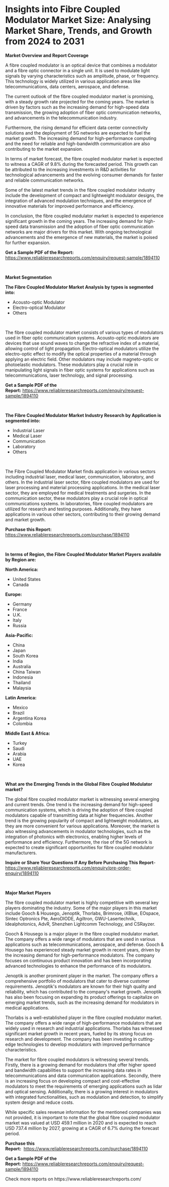 <p><h1>Insights into Fibre Coupled Modulator Market Size: Analysing Market Share, Trends, and Growth from 2024 to 2031</h1></p><p><strong>Market Overview and Report Coverage</strong></p>
<p><p>A fibre coupled modulator is an optical device that combines a modulator and a fibre optic connector in a single unit. It is used to modulate light signals by varying characteristics such as amplitude, phase, or frequency. This technology is widely utilized in various application areas like telecommunications, data centers, aerospace, and defense.</p><p>The current outlook of the fibre coupled modulator market is promising, with a steady growth rate projected for the coming years. The market is driven by factors such as the increasing demand for high-speed data transmission, the growing adoption of fiber optic communication networks, and advancements in the telecommunication industry.</p><p>Furthermore, the rising demand for efficient data center connectivity solutions and the deployment of 5G networks are expected to fuel the market growth. The increasing demand for high-performance computing and the need for reliable and high-bandwidth communication are also contributing to the market expansion.</p><p>In terms of market forecast, the fibre coupled modulator market is expected to witness a CAGR of 9.8% during the forecasted period. This growth can be attributed to the increasing investments in R&D activities for technological advancements and the evolving consumer demands for faster and reliable communication networks.</p><p>Some of the latest market trends in the fibre coupled modulator industry include the development of compact and lightweight modulator designs, the integration of advanced modulation techniques, and the emergence of innovative materials for improved performance and efficiency.</p><p>In conclusion, the fibre coupled modulator market is expected to experience significant growth in the coming years. The increasing demand for high-speed data transmission and the adoption of fiber optic communication networks are major drivers for this market. With ongoing technological advancements and the emergence of new materials, the market is poised for further expansion.</p></p>
<p><strong>Get a Sample PDF of the Report:</strong> <a href="https://www.reliableresearchreports.com/enquiry/request-sample/1894110">https://www.reliableresearchreports.com/enquiry/request-sample/1894110</a></p>
<p>&nbsp;</p>
<p><strong>Market Segmentation</strong></p>
<p><strong>The Fibre Coupled Modulator Market Analysis by types is segmented into:</strong></p>
<p><ul><li>Acousto-optic Modulator</li><li>Electro-optical Modulator</li><li>Others</li></ul></p>
<p>&nbsp;</p>
<p><p>The fibre coupled modulator market consists of various types of modulators used in fiber optic communication systems. Acousto-optic modulators are devices that use sound waves to change the refractive index of a material, allowing control of light propagation. Electro-optical modulators utilize the electro-optic effect to modify the optical properties of a material through applying an electric field. Other modulators may include magneto-optic or photoelastic modulators. These modulators play a crucial role in manipulating light signals in fiber optic systems for applications such as telecommunications, laser technology, and signal processing.</p></p>
<p><strong>Get a Sample PDF of the Report:</strong>&nbsp;<a href="https://www.reliableresearchreports.com/enquiry/request-sample/1894110">https://www.reliableresearchreports.com/enquiry/request-sample/1894110</a></p>
<p>&nbsp;</p>
<p><strong>The Fibre Coupled Modulator Market Industry Research by Application is segmented into:</strong></p>
<p><ul><li>Industrial Laser</li><li>Medical Laser</li><li>Communication</li><li>Laboratory</li><li>Others</li></ul></p>
<p>&nbsp;</p>
<p><p>The Fibre Coupled Modulator Market finds application in various sectors including industrial laser, medical laser, communication, laboratory, and others. In the industrial laser sector, fibre coupled modulators are used for laser processing and material processing applications. In the medical laser sector, they are employed for medical treatments and surgeries. In the communication sector, these modulators play a crucial role in optical communications systems. In laboratories, fibre coupled modulators are utilized for research and testing purposes. Additionally, they have applications in various other sectors, contributing to their growing demand and market growth.</p></p>
<p><strong>Purchase this Report:</strong>&nbsp; <a href="https://www.reliableresearchreports.com/purchase/1894110">https://www.reliableresearchreports.com/purchase/1894110</a></p>
<p>&nbsp;</p>
<p><strong>In terms of Region, the Fibre Coupled Modulator Market Players available by Region are:</strong></p>
<p>
    <p> <strong> North America: </strong>
        <ul>
            <li>United States</li>
            <li>Canada</li>
        </ul>
        </p> 
    <p> <strong> Europe: </strong>
        <ul>
            <li>Germany</li>
            <li>France</li>
            <li>U.K.</li>
            <li>Italy</li>
            <li>Russia</li>
        </ul>
        </p> 
    <p> <strong> Asia-Pacific: </strong>
        <ul>
            <li>China</li>
            <li>Japan</li>
            <li>South Korea</li>
            <li>India</li>
            <li>Australia</li>
            <li>China Taiwan</li>
            <li>Indonesia</li>
            <li>Thailand</li>
            <li>Malaysia</li>
        </ul>
        </p> 
    <p> <strong> Latin America: </strong>
        <ul>
            <li>Mexico</li>
            <li>Brazil</li>
            <li>Argentina Korea</li>
            <li>Colombia</li>
        </ul>
        </p> 
    <p> <strong> Middle East & Africa: </strong>
        <ul>
            <li>Turkey</li>
            <li>Saudi</li>
            <li>Arabia</li>
            <li>UAE</li>
            <li>Korea</li>
        </ul>
    </p>
    </p>
<p>&nbsp;</p>
<p><strong>What are the Emerging Trends in the Global Fibre Coupled Modulator market?</strong></p>
<p><p>The global fibre coupled modulator market is witnessing several emerging and current trends. One trend is the increasing demand for high-speed communication systems, which is driving the adoption of fibre coupled modulators capable of transmitting data at higher frequencies. Another trend is the growing popularity of compact and lightweight modulators, as they are more convenient for various applications. Moreover, the market is also witnessing advancements in modulator technologies, such as the integration of photonics with electronics, enabling higher levels of performance and efficiency. Furthermore, the rise of the 5G network is expected to create significant opportunities for fibre coupled modulator manufacturers.</p></p>
<p><strong>Inquire or Share Your Questions If Any Before Purchasing This Report</strong>- <a href="https://www.reliableresearchreports.com/enquiry/pre-order-enquiry/1894110">https://www.reliableresearchreports.com/enquiry/pre-order-enquiry/1894110</a></p>
<p>&nbsp;</p>
<p><strong>Major Market Players</strong></p>
<p><p>The fibre coupled modulator market is highly competitive with several key players dominating the industry. Some of the major players in this market include Gooch & Housego, Jenoptik, Thorlabs, Brimrose, iXBlue, EOspace, Sintec Optronics Pte, AeroDIODE, Agiltron, GWU-Lasertechnik, Idealphotonics, AdvR, Shenzhen Lightcomm Technology, and CSRayzer.</p><p>Gooch & Housego is a major player in the fibre coupled modulator market. The company offers a wide range of modulators that are used in various applications such as telecommunications, aerospace, and defense. Gooch & Housego has experienced steady market growth in recent years, driven by the increasing demand for high-performance modulators. The company focuses on continuous product innovation and has been incorporating advanced technologies to enhance the performance of its modulators.</p><p>Jenoptik is another prominent player in the market. The company offers a comprehensive portfolio of modulators that cater to diverse customer requirements. Jenoptik's modulators are known for their high quality and reliability, which has contributed to the company's market growth. Jenoptik has also been focusing on expanding its product offerings to capitalize on emerging market trends, such as the increasing demand for modulators in medical applications.</p><p>Thorlabs is a well-established player in the fibre coupled modulator market. The company offers a wide range of high-performance modulators that are widely used in research and industrial applications. Thorlabs has witnessed significant market growth in recent years, fueled by its strong focus on research and development. The company has been investing in cutting-edge technologies to develop modulators with improved performance characteristics.</p><p>The market for fibre coupled modulators is witnessing several trends. Firstly, there is a growing demand for modulators that offer higher speed and bandwidth capabilities to support the increasing data rates in telecommunications and data communication applications. Secondly, there is an increasing focus on developing compact and cost-effective modulators to meet the requirements of emerging applications such as lidar and optical sensing. Additionally, there is a growing interest in modulators with integrated functionalities, such as modulation and detection, to simplify system design and reduce costs.</p><p>While specific sales revenue information for the mentioned companies was not provided, it is important to note that the global fibre coupled modulator market was valued at USD 459.1 million in 2020 and is expected to reach USD 737.4 million by 2027, growing at a CAGR of 6.7% during the forecast period.</p></p>
<p><strong>Purchase this Report:</strong>&nbsp;&nbsp;<a href="https://www.reliableresearchreports.com/purchase/1894110">https://www.reliableresearchreports.com/purchase/1894110</a></p>
<p></p>
<p><strong>Get a Sample PDF of the Report:</strong>&nbsp;<a href="https://www.reliableresearchreports.com/enquiry/request-sample/1894110">https://www.reliableresearchreports.com/enquiry/request-sample/1894110</a></p>
<p>Check more reports on https://www.reliableresearchreports.com/</p>